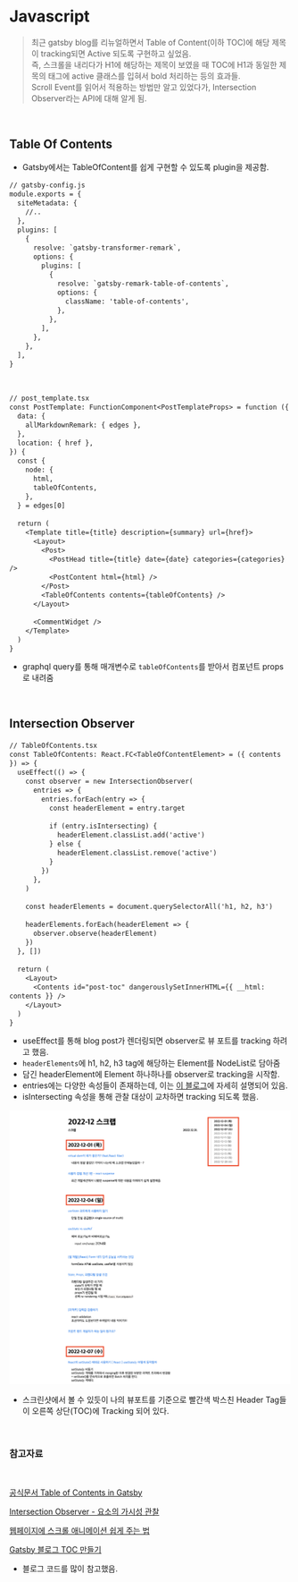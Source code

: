 # Javascript

> 최근 gatsby blog를 리뉴얼하면서 Table of Content(이하 TOC)에 해당 제목이 tracking되면 Active 되도록 구현하고 싶었음.  
> 즉, 스크롤을 내리다가 H1에 해당하는 제목이 보였을 때 TOC에 H1과 동일한 제목의 태그에 active 클래스를 입혀서 bold 처리하는 등의 효과들.  
> Scroll Event를 읽어서 적용하는 방법만 알고 있었다가, Intersection Observer라는 API에 대해 알게 됨.

<br>

## Table Of Contents

- Gatsby에서는 TableOfContent를 쉽게 구현할 수 있도록 plugin을 제공함.

```JS
// gatsby-config.js
module.exports = {
  siteMetadata: {
    //..
  },
  plugins: [
    {
      resolve: `gatsby-transformer-remark`,
      options: {
        plugins: [
          {
            resolve: `gatsby-remark-table-of-contents`,
            options: {
              className: 'table-of-contents',
            },
          },
        ],
      },
    },
  ],
}
```

<br>

```TSX
// post_template.tsx
const PostTemplate: FunctionComponent<PostTemplateProps> = function ({
  data: {
    allMarkdownRemark: { edges },
  },
  location: { href },
}) {
  const {
    node: {
      html,
      tableOfContents,
    },
  } = edges[0]

  return (
    <Template title={title} description={summary} url={href}>
      <Layout>
        <Post>
          <PostHead title={title} date={date} categories={categories} />
          <PostContent html={html} />
        </Post>
        <TableOfContents contents={tableOfContents} />
      </Layout>

      <CommentWidget />
    </Template>
  )
}
```

- graphql query를 통해 매개변수로 `tableOfContents`를 받아서 컴포넌트 props로 내려줌

<br>

## Intersection Observer

```TSX
// TableOfContents.tsx
const TableOfContents: React.FC<TableOfContentElement> = ({ contents }) => {
  useEffect(() => {
    const observer = new IntersectionObserver(
      entries => {
        entries.forEach(entry => {
          const headerElement = entry.target

          if (entry.isIntersecting) {
            headerElement.classList.add('active')
          } else {
            headerElement.classList.remove('active')
          }
        })
      },
    )

    const headerElements = document.querySelectorAll('h1, h2, h3')

    headerElements.forEach(headerElement => {
      observer.observe(headerElement)
    })
  }, [])

  return (
    <Layout>
      <Contents id="post-toc" dangerouslySetInnerHTML={{ __html: contents }} />
    </Layout>
  )
}
```

- useEffect를 통해 blog post가 렌더링되면 observer로 뷰 포트를 tracking 하려고 했음.
- `headerElements`에 h1, h2, h3 tag에 해당하는 Element를 NodeList로 담아줌
- 담긴 headerElement에 Element 하나하나를 observer로 tracking을 시작함.
- entries에는 다양한 속성들이 존재하는데, 이는 [이 블로그](https://heropy.blog/2019/10/27/intersection-observer/)에 자세히 설명되어 있음.
- isIntersecting 속성을 통해 관찰 대상이 교차하면 tracking 되도록 했음.

![intersection observer](../screen/Intersection%20Observer.png)

- 스크린샷에서 볼 수 있듯이 나의 뷰포트를 기준으로 빨간색 박스친 Header Tag들이 오른쪽 상단(TOC)에 Tracking 되어 있다.

<br>

### 참고자료

<br>

[공식문서 Table of Contents in Gatsby](https://www.gatsbyjs.com/plugins/gatsby-remark-table-of-contents/)

[Intersection Observer - 요소의 가시성 관찰](https://heropy.blog/2019/10/27/intersection-observer/)

[웹페이지에 스크롤 애니메이션 쉽게 주는 법](https://youtu.be/e4Afka5IOZ8)

[Gatsby 블로그 TOC 만들기](https://ha-young.github.io/2021/gatsby/2021-01-06-Gatsby-%EB%B8%94%EB%A1%9C%EA%B7%B8-TOC%EB%A7%8C%EB%93%A4%EA%B8%B0/)

- 블로그 코드를 많이 참고했음.
